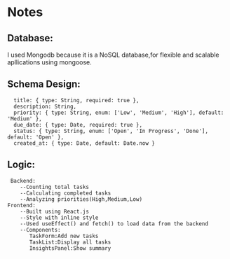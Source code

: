 # Notes

## Database:
  I used Mongodb because it is a NoSQL database,for flexible and scalable apllications using mongoose.

## Schema Design:
      title: { type: String, required: true },
      description: String,
      priority: { type: String, enum: ['Low', 'Medium', 'High'], default: 'Medium' },
      due_date: { type: Date, required: true },
      status: { type: String, enum: ['Open', 'In Progress', 'Done'], default: 'Open' },
      created_at: { type: Date, default: Date.now }

## Logic:
     Backend:
        --Counting total tasks
        --Calculating completed tasks
        --Analyzing priorities(High,Medium,Low)      
    Frontend:
        --Built using React.js
        --Style with inline style
        --Used useEffect() and fetch() to load data from the backend
        --Components:
           TaskForm:Add new tasks
           TaskList:Display all tasks
           InsightsPanel:Show summary    